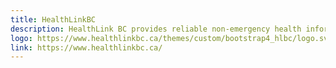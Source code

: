 ```yaml
---
title: HealthLinkBC
description: HealthLink BC provides reliable non-emergency health information and advice in British Columbia. Information and advice is available by telephone, our website, a mobile app and a collection of print resources.
logo: https://www.healthlinkbc.ca/themes/custom/bootstrap4_hlbc/logo.svg
link: https://www.healthlinkbc.ca/
---
```

